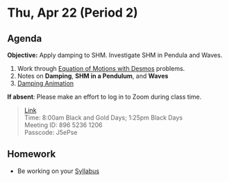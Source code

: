 Thu, Apr 22 (Period 2)
==================    
  
Agenda    
---------    
**Objective:** Apply damping to SHM.  Investigate SHM in Pendula and Waves.
  
1.  Work through [Equation of Motions with Desmos](https://avon.schoology.com/page/4872547273) problems.  
2. Notes on **Damping**, **SHM in a Pendulum**, and **Waves**
3. [Damping Animation](https://www.geogebra.org/m/sAAwEXgy)  


  
**If absent**: Please make an effort to log in to Zoom during class time.

> [Link](https://us02web.zoom.us/j/89652361206?pwd=L3ZYQzBGNitFK0J6K1M4Nk1iM1dYQT09)    
> Time: 8:00am Black and Gold Days; 1:25pm Black Days  
> Meeting ID: 896 5236 1206    
> Passcode: J5ePse   
  
Homework     
-------------    
- Be working on your [Syllabus][syl]  
  
[syl]: https://avon.schoology.com/course/2624603229/materials?f=369843503
[lab]: https://avon.schoology.com/assignment/4882381987/
<!--stackedit_data:
eyJoaXN0b3J5IjpbLTM0OTAzMjgxLC05NjAwNDYwNTIsMTM3OD
U0NTgwNCwxNDA2NDEzMjY1LC0yNDUxMDg4NzMsMTE5NTA1NjMx
OCwyMDEzMDU2NTMyLC0yMTE5OTM4MDI0LC0xMjI0ODgyNjU0LC
0zMTgwNDY0MDIsLTE3OTI4ODI0OCwtNDExNTk0Nzc5LC0xMzAw
NjAyMzczLC0xMDAxNjk1MzA0LDExOTM2ODYwMjYsLTE3OTgxMD
E2NiwtMTQ1ODY4OTU2MiwtOTE3OTI4NDIyLC0xMjQyNTI2NjEz
LC01NTQyODEzOTRdfQ==
-->